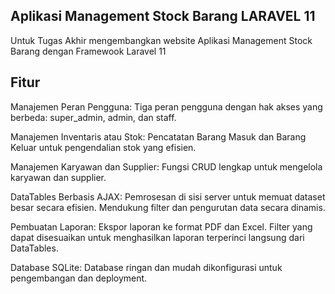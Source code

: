 ## Aplikasi Management Stock Barang LARAVEL 11
Untuk Tugas Akhir mengembangkan website Aplikasi Management Stock Barang dengan Framewook Laravel 11
## Fitur 
Manajemen Peran Pengguna:
Tiga peran pengguna dengan hak akses yang berbeda: super_admin, admin, dan staff.

Manajemen Inventaris atau Stok:
Pencatatan Barang Masuk dan Barang Keluar untuk pengendalian stok yang efisien.

Manajemen Karyawan dan Supplier:
Fungsi CRUD lengkap untuk mengelola karyawan dan supplier.

DataTables Berbasis AJAX:
Pemrosesan di sisi server untuk memuat dataset besar secara efisien.
Mendukung filter dan pengurutan data secara dinamis.

Pembuatan Laporan:
Ekspor laporan ke format PDF dan Excel.
Filter yang dapat disesuaikan untuk menghasilkan laporan terperinci langsung dari DataTables.

Database SQLite:
Database ringan dan mudah dikonfigurasi untuk pengembangan dan deployment.
